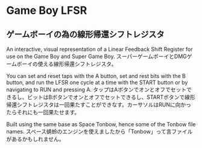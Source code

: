 # Game Boy LFSR
## ゲームボーイの為の線形帰還シフトレジスタ

An interactive, visual representation of a Linear Feedback Shift Register for use on the Game Boy and Super Game Boy. 
スーパーゲームボーイとDMGゲームボーイの使える線形帰還シフトレジスタ。

You can set and reset taps with the A button, set and rest bits with the B button, and run the LFSR one cycle at a time with the START button or by navigating to RUN and pressing A.
タップはAボタンでオンとオフでセットできるし、ビットはBボタンでオンとオフでセットできるし、STARTボタンで線形帰還シフトレジスタは一回果たすことができなす。カーサソルはRUNに向かったらそれにも一回果たせます。


Built using the same base as Space Tonbow, hence some of the Tonbow file names.
スペース蜻蛉のエンジンを使えましたから「Tonbow」って言ファイルがあるかもしれません。
